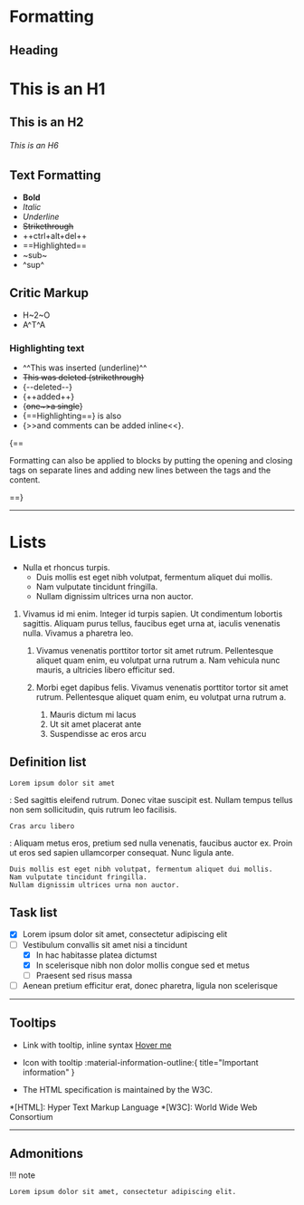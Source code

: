 # Formatting

## Heading

# This is an H1

## This is an H2

###### This is an H6

## Text Formatting

- **Bold**
- *Italic*
- _Underline_
- ~~Strikethrough~~
- ++ctrl+alt+del++
- ==Highlighted==
- ~sub~
- ^sup^

## Critic Markup
- H~2~O
- A^T^A

### Highlighting text
- ^^This was inserted (underline)^^
- ~~This was deleted (strikethrough)~~
- {--deleted--} 
- {++added++}
- {~~one~>a single~~} 
- {==Highlighting==} is also
- {>>and comments can be added inline<<}.

{==

Formatting can also be applied to blocks by putting the opening and closing
tags on separate lines and adding new lines between the tags and the content.

==}

---

# Lists

- Nulla et rhoncus turpis.
    * Duis mollis est eget nibh volutpat, fermentum aliquet dui mollis.
    * Nam vulputate tincidunt fringilla.
    * Nullam dignissim ultrices urna non auctor.

1.  Vivamus id mi enim. Integer id turpis sapien. Ut condimentum lobortis
    sagittis. Aliquam purus tellus, faucibus eget urna at, iaculis venenatis
    nulla. Vivamus a pharetra leo.

    1.  Vivamus venenatis porttitor tortor sit amet rutrum. Pellentesque aliquet
        quam enim, eu volutpat urna rutrum a. Nam vehicula nunc mauris, a
        ultricies libero efficitur sed.

    2.  Morbi eget dapibus felis. Vivamus venenatis porttitor tortor sit amet
        rutrum. Pellentesque aliquet quam enim, eu volutpat urna rutrum a.

        1.  Mauris dictum mi lacus
        2.  Ut sit amet placerat ante
        3.  Suspendisse ac eros arcu

## Definition list

`Lorem ipsum dolor sit amet`

:   Sed sagittis eleifend rutrum. Donec vitae suscipit est. Nullam tempus
    tellus non sem sollicitudin, quis rutrum leo facilisis.

`Cras arcu libero`

:   Aliquam metus eros, pretium sed nulla venenatis, faucibus auctor ex. Proin
    ut eros sed sapien ullamcorper consequat. Nunc ligula ante.

    Duis mollis est eget nibh volutpat, fermentum aliquet dui mollis.
    Nam vulputate tincidunt fringilla.
    Nullam dignissim ultrices urna non auctor.

## Task list

- [x] Lorem ipsum dolor sit amet, consectetur adipiscing elit
- [ ] Vestibulum convallis sit amet nisi a tincidunt
    * [x] In hac habitasse platea dictumst
    * [x] In scelerisque nibh non dolor mollis congue sed et metus
    * [ ] Praesent sed risus massa
- [ ] Aenean pretium efficitur erat, donec pharetra, ligula non scelerisque

---

## Tooltips

- Link with tooltip, inline syntax [Hover me](https://example.com "I'm a tooltip!")

- Icon with tooltip :material-information-outline:{ title="Important information" }

- The HTML specification is maintained by the W3C.

*[HTML]: Hyper Text Markup Language
*[W3C]: World Wide Web Consortium

---

## Admonitions

!!! note

    Lorem ipsum dolor sit amet, consectetur adipiscing elit. 

